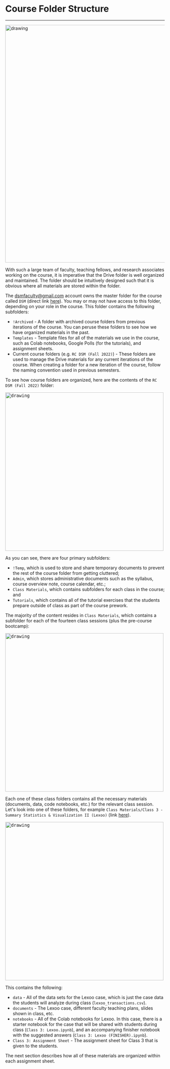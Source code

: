 # Course Folder Structure

---

<img src="\..\_media\folder_structure.png" alt="drawing" width="750"/>

With such a large team of faculty, teaching fellows, and research associates working on the course, it is imperative that the Drive folder is well organized and maintained. The folder should be intuitively designed such that it is obvious where all materials are stored within the folder. 

The dsmfaculty@gmail.com account owns the master folder for the course called `DSM` (direct link [here](https://drive.google.com/drive/folders/1cBOCc2-X58ySGGwkP85ArtoCfRuiAPar?usp=sharing)). You may or may not have access to this folder, depending on your role in the course. This folder contains the following subfolders:

+ `!Archived` - A folder with archived course folders from previous iterations of the course. You can peruse these folders to see how we have organized materials in the past.
+ `Templates` - Template files for all of the materials we use in the course, such as Colab notebooks, Google Polls (for the tutorials), and assignment sheets.
+ Current course folders (e.g. `RC DSM (Fall 2022)`) - These folders are used to manage the Drive materials for any current iterations of the course. When creating a folder for a new iteration of the course, follow the naming convention used in previous semesters.

To see how course folders are organized, here are the contents of the `RC DSM (Fall 2022)` folder:

<kbd>
<img src="\..\_media\folder.png" alt="drawing" width="500"/>
</kbd>

As you can see, there are four primary subfolders: 
+ `!Temp`, which is used to store and share temporary documents to prevent the rest of the course folder from getting cluttered; 
+ `Admin`, which stores administrative documents such as the syllabus, course overview note, course calendar, etc.; 
+ `Class Materials`, which contains subfolders for each class in the course; and 
+ `Tutorials`, which contains all of the tutorial exercises that the students prepare outside of class as part of the course prework. 

The majority of the content resides in `Class Materials`, which contains a subfolder for each of the fourteen class sessions (plus the pre-course bootcamp):

<kbd>
<img src="\..\_media\class_materials.png" alt="drawing" width="500"/>
</kbd>

Each one of these class folders contains all the necessary materials (documents, data, code notebooks, etc.) for the relevant class session. Let's look into one of these folders, for example `Class Materials/Class 3 - Summary Statistics & Visualization II (Lexoo)` (link [here](https://drive.google.com/drive/folders/10ubhVgj13FVumKkdIQIsQwY7Lr3QRQF6?usp=sharing)). 

<kbd>
<img src="\..\_media\lexoo.png" alt="drawing" width="500"/>
</kbd>

This contains the following:
+ `data` - All of the data sets for the Lexoo case, which is just the case data the students will analyze during class (`lexoo_transactions.csv`).
+ `documents` - The Lexoo case, different faculty teaching plans, slides shown in class, etc. 
+ `notebooks` - All of the Colab notebooks for Lexoo. In this case, there is a starter notebook for the case that will be shared with students during class (`Class 3: Lexoo.ipynb`), and an accompanying finisher notebook with the suggested answers (`Class 3: Lexoo (FINISHER).ipynb`).
+ `Class 3: Assignment Sheet` - The assignment sheet for Class 3 that is given to the students. 

The next section describes how all of these materials are organized within each assignment sheet.


